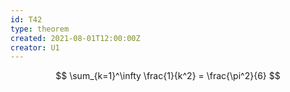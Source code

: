 ```yaml
---
id: T42
type: theorem
created: 2021-08-01T12:00:00Z
creator: U1
---
```

$$
\sum_{k=1}^\infty \frac{1}{k^2} = \frac{\pi^2}{6}
$$

[](#notation-real-infinite-summation)
[](#number-pi)